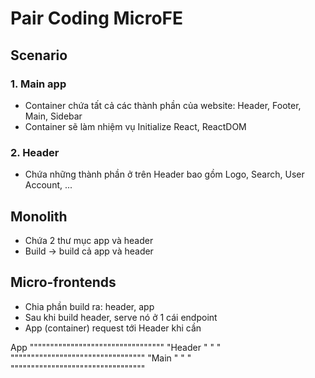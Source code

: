 # Pair Coding MicroFE

## Scenario

### 1. Main app

- Container chứa tất cả các thành phần của website: Header, Footer, Main, Sidebar
- Container sẽ làm nhiệm vụ Initialize React, ReactDOM

### 2. Header

- Chứa những thành phần ở trên Header bao gồm Logo, Search, User Account, ...

## Monolith

- Chứa 2 thư mục app và header
- Build -> build cả app và header

## Micro-frontends

- Chia phần build ra: header, app
- Sau khi build header, serve nó ở 1 cái endpoint
- App (container) request tới Header khi cần


App
"""""""""""""""""""""""""""""""""
"Header                         "
"                               "
"""""""""""""""""""""""""""""""""
"Main                           "
"                               "
"""""""""""""""""""""""""""""""""
